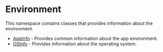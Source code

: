 ﻿# Environment

This namespace contains classes that provides information about the environment.

* [AppInfo](./Environment/AppInfo.md) - Provides common information about the app environment.
* [OSInfo](./Environment/OSInfo.md) - Provides information about the operating system.


